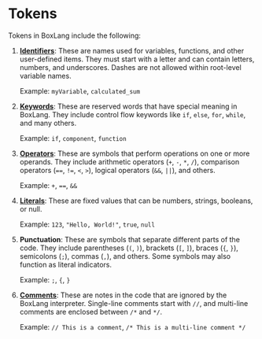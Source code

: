# Tokens

Tokens in BoxLang include the following:

1.  [**Identifiers**](identifiers.md): These are names used for variables, functions, and other user-defined items. They must start with a letter and can contain letters, numbers, and underscores. Dashes are not allowed within root-level variable names.

    Example: `myVariable`, `calculated_sum`
2.  [**Keywords**](keywords.md): These are reserved words that have special meaning in BoxLang. They include control flow keywords like `if`, `else`, `for`, `while`, and many others.

    Example: `if`, `component`, `function`
3.  [**Operators**](broken-reference): These are symbols that perform operations on one or more operands. They include arithmetic operators (`+`, `-`, `*`, `/`), comparison operators (`==`, `!=`, `<`, `>`), logical operators (`&&`, `||`), and others.

    Example: `+`, `==`, `&&`
4.  [**Literals**](literals.md): These are fixed values that can be numbers, strings, booleans, or null.

    Example: `123`, `"Hello, World!"`, `true`, `null`
5.  **Punctuation**: These are symbols that separate different parts of the code. They include parentheses (`(`, `)`), brackets (`[`, `]`), braces (`{`, `}`), semicolons (`;`), commas (`,`), and others. Some symbols may also function as literal indicators.

    Example: `;`, `{`, `}`
6.  [**Comments**](comments.md): These are notes in the code that are ignored by the BoxLang interpreter. Single-line comments start with `//`, and multi-line comments are enclosed between `/*` and `*/`.

    Example: `// This is a comment`, `/* This is a multi-line comment */`
